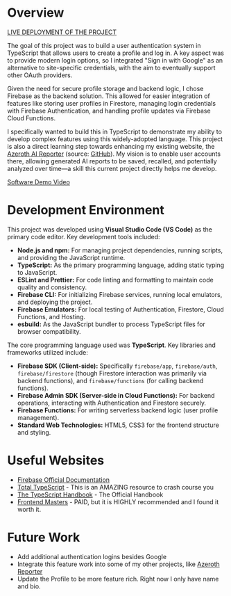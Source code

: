 # Overview

[LIVE DEPLOYMENT OF THE PROJECT](https://cse340-ts-project.web.app/)

The goal of this project was to build a user authentication system in TypeScript that allows users to create a profile and log in. A key aspect was to provide modern login options, so I integrated "Sign in with Google" as an alternative to site-specific credentials, with the aim to eventually support other OAuth providers.

Given the need for secure profile storage and backend logic, I chose Firebase as the backend solution. This allowed for easier integration of features like storing user profiles in Firestore, managing login credentials with Firebase Authentication, and handling profile updates via Firebase Cloud Functions.

I specifically wanted to build this in TypeScript to demonstrate my ability to develop complex features using this widely-adopted language. This project is also a direct learning step towards enhancing my existing website, the [Azeroth AI Reporter](https://www.azerothreporter.com/) (source: [GitHub](https://github.com/TheGeneticsGuy/warcraft-ai)). My vision is to enable user accounts there, allowing generated AI reports to be saved, recalled, and potentially analyzed over time—a skill this current project directly helps me develop.

[Software Demo Video](https://youtu.be/gGohKS7AjmE)

# Development Environment

This project was developed using **Visual Studio Code (VS Code)** as the primary code editor. Key development tools included:

- **Node.js and npm:** For managing project dependencies, running scripts, and providing the JavaScript runtime.
- **TypeScript:** As the primary programming language, adding static typing to JavaScript.
- **ESLint and Prettier:** For code linting and formatting to maintain code quality and consistency.
- **Firebase CLI:** For initializing Firebase services, running local emulators, and deploying the project.
- **Firebase Emulators:** For local testing of Authentication, Firestore, Cloud Functions, and Hosting.
- **esbuild:** As the JavaScript bundler to process TypeScript files for browser compatibility.

The core programming language used was **TypeScript**. Key libraries and frameworks utilized include:

- **Firebase SDK (Client-side):** Specifically `firebase/app`, `firebase/auth`, `firebase/firestore` (though Firestore interaction was primarily via backend functions), and `firebase/functions` (for calling backend functions).
- **Firebase Admin SDK (Server-side in Cloud Functions):** For backend operations, interacting with Authentication and Firestore securely.
- **Firebase Functions:** For writing serverless backend logic (user profile management).
- **Standard Web Technologies:** HTML5, CSS3 for the frontend structure and styling.

# Useful Websites

- [Firebase Official Documentation](https://firebase.google.com/docs)
- [Total TypeScript](https://www.totaltypescript.com/) - This is an AMAZING resource to crash course you
- [The TypeScript Handbook](https://www.typescriptlang.org/docs/handbook/intro.html) - The Official Handbook
- [Frontend Masters](https://frontendmasters.com/courses/typescript-v4/) - PAID, but it is HIGHLY recommended and I found it worth it.

# Future Work

- Add additional authentication logins besides Google
- Integrate this feature work into some of my other projects, like [Azeroth Reporter](https://www.azerothreporter.com/)
- Update the Profile to be more feature rich. Right now I only have name and bio.
